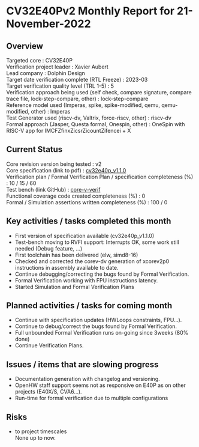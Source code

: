 
[comment]: # "this template is for core verification projects"

# **CV32E40Pv2** Monthly Report for 21-November-2022

## Overview
Targeted core : CV32E40P  
Verification project leader : Xavier Aubert  
Lead company : Dolphin Design  
Target date verification complete (RTL Freeze) : 2023-03  
Target verification quality level (TRL 1-5) : 5  
Verification approach being used (self check, compare signature, compare trace file, lock-step-compare, other) : lock-step-compare  
Reference model used (Imperas, spike, spike-modified, qemu, qemu-modified, other) : Imperas  
Test Generator used (riscv-dv, Valtrix, force-riscv, other) : riscv-dv  
Formal approach (Jasper, Questa formal, Onespin, other) : OneSpin with RISC-V app for IMCFZfinxZicsrZicountZifencei + X  

## Current Status
Core revision version being tested : v2  
Core specification (link to pdf) :  [cv32e40p_v1.1.0](https://docs.openhwgroup.org/projects/cv32e40p-user-manual/en/cv32e40p_v1.1.0/)  
Verification plan / Formal Verification Plan / specification completeness (%) : 10 / 15 / 60  
Test bench (link GitHub) : [core-v-verif](https://core-v-verif-verification-strategy.readthedocs.io/en/latest/cv32_env.html#core-scoreboard)  
Functional coverage code created completeness (%) : 0  
Formal / Simulation assertions written completeness (%) : 100 / 0  

## Key activities / tasks completed this month
- First version of specification available (cv32e40p_v1.1.0)  
- Test-bench moving to RVFI support: Interrupts OK, some work still needed (Debug feature, ...)  
- First toolchain has been delivered (elw, simd8-16)  
- Checked and corrected the corev-dv generation of xcorev2p0 instructions in assembly available to date.  
- Continue debugging/correcting the bugs found by Formal Verification.  
- Formal Verification working with FPU instructions latency.  
- Started Simulation and Formal Verification Plans  

## Planned activities / tasks for coming month
- Continue with specification updates (HWLoops constraints, FPU...).  
- Continue to debug/correct the bugs found by Formal Verification.  
- Full unbounded Formal Verification runs on-going since 3weeks (80% done)  
- Continue Verification Plans.  

## Issues / items that are slowing progress
- Documentation generation with changelog and versioning.  
- OpenHW staff support seems not as responsive on E40P as on other projects (E40X/S, CVA6...).  
- Run-time for formal verification due to multiple configurations  

## Risks
- to project timescales  
None up to now.  

#
